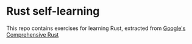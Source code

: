 # Rust self-learning

This repo contains exercises for learning Rust, extracted from [Google's Comprehensive Rust](https://google.github.io/comprehensive-rust/)
